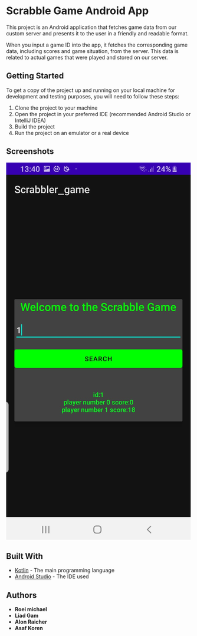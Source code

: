 # Scrabble Game Android App

This project is an Android application that fetches game data from our custom server and presents it to the user in a friendly and readable format. 

When you input a game ID into the app, it fetches the corresponding game data, including scores and game situation, from the server. This data is related to actual games that were played and stored on our server.

## Getting Started

To get a copy of the project up and running on your local machine for development and testing purposes, you will need to follow these steps:

1. Clone the project to your machine
2. Open the project in your preferred IDE (recommended Android Studio or IntelliJ IDEA)
3. Build the project
4. Run the project on an emulator or a real device

## Screenshots

![App Screenshot](Example_screenshot.png)

## Built With

- [Kotlin](https://kotlinlang.org/) - The main programming language
- [Android Studio](https://developer.android.com/studio) - The IDE used

## Authors

- **Roei michael**
- **Liad Gam**
- **Alon Raicher**
- **Asaf Koren**

